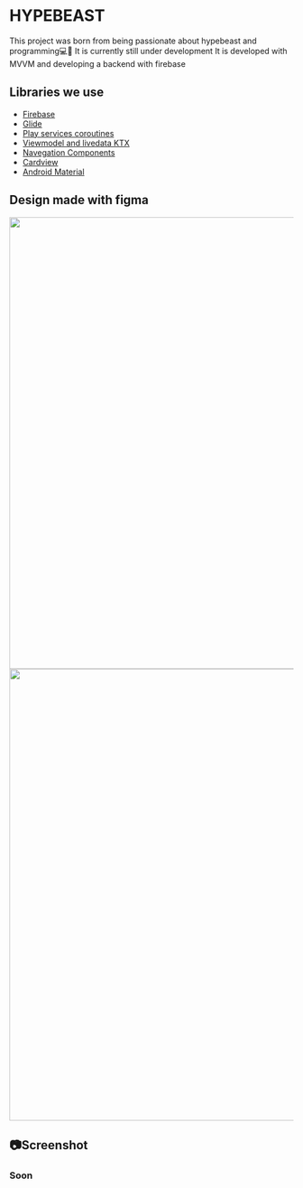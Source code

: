 # HYPEBEAST
This project was born from being passionate about hypebeast and programming💻👟
It is currently still under development
It is developed with MVVM and developing a backend with firebase

## Libraries we use

- [Firebase](https://firebase.google.com/?hl=es "Firebase")
- [Glide](https://github.com/bumptech/glide "Glide")
- [Play services coroutines](https://github.com/Kotlin/kotlinx.coroutines "Play services coroutines")
- [Viewmodel and livedata KTX](https://developer.android.com/kotlin/ktx "Viewmodel and livedata KTX")
- [Navegation Components](https://developer.android.com/guide/navigation/navigation-getting-started "Navegation Components")
- [Cardview](https://developer.android.com/guide/topics/ui/layout/cardview?hl=es-419 "Cardview")
- [Android Material](https://material.io/develop/android/docs/getting-started "Android Material")

## Design made with figma
<p align="center">
   <img src="https://i.ibb.co/hmVF2YJ/Pantallas-Registros.png" width="800" >
  <img src="https://i.ibb.co/TTpW0P0/Pantallas-Principales.png" width="800">
 

## 📷Screenshot
### Soon
